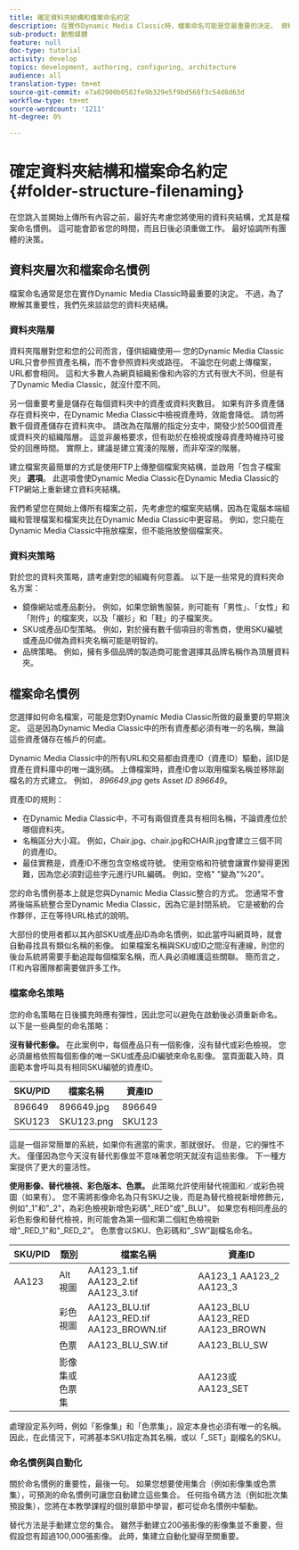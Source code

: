 ```yaml
---
title: 確定資料夾結構和檔案命名約定
description: 在實作Dynamic Media Classic時，檔案命名可能是您最重要的決定。 資料夾結構同樣重要。 瞭解為何資料夾結構和檔案名稱如此重要，並可能採取哪些方法。
sub-product: 動態媒體
feature: null
doc-type: tutorial
activity: develop
topics: development, authoring, configuring, architecture
audience: all
translation-type: tm+mt
source-git-commit: e7a02900b0582fe9b329e5f9bd568f3c54d8d63d
workflow-type: tm+mt
source-wordcount: '1211'
ht-degree: 0%

---
```



# 確定資料夾結構和檔案命名約定 {#folder-structure-filenaming}

在您跳入並開始上傳所有內容之前，最好先考慮您將使用的資料夾結構，尤其是檔案命名慣例。 這可能會節省您的時間，而且日後必須重做工作。 最好協調所有團體的決策。

## 資料夾層次和檔案命名慣例

檔案命名通常是您在實作Dynamic Media Classic時最重要的決定。 不過，為了瞭解其重要性，我們先來談談您的資料夾結構。

### 資料夾階層

資料夾階層對您和您的公司而言，僅供組織使用— 您的Dynamic Media Classic URL只會參照資產名稱，而不會參照資料夾或路徑。 不論您在何處上傳檔案，URL都會相同。 這和大多數人為網頁組織影像和內容的方式有很大不同，但是有了Dynamic Media Classic，就沒什麼不同。

另一個重要考量是儲存在每個資料夾中的資產或資料夾數目。 如果有許多資產儲存在資料夾中，在Dynamic Media Classic中檢視資產時，效能會降低。 請勿將數千個資產儲存在資料夾中。 請改為在階層的指定分支中，開發少於500個資產或資料夾的組織階層。 這並非嚴格要求，但有助於在檢視或搜尋資產時維持可接受的回應時間。 實際上，建議是建立寬淺的階層，而非窄深的階層。

建立檔案夾最簡單的方式是使用FTP上傳整個檔案夾結構，並啟用「包含子檔案夾」 **選項**。 此選項會使Dynamic Media Classic在Dynamic Media Classic的FTP網站上重新建立資料夾結構。

我們希望您在開始上傳所有檔案之前，先考慮您的檔案夾結構，因為在電腦本端組織和管理檔案和檔案夾比在Dynamic Media Classic中更容易。 例如，您只能在Dynamic Media Classic中拖放檔案，但不能拖放整個檔案夾。

### 資料夾策略

對於您的資料夾策略，請考慮對您的組織有何意義。 以下是一些常見的資料夾命名方案：

- 鏡像網站或產品劃分。 例如，如果您銷售服裝，則可能有「男性」、「女性」和「附件」的檔案夾，以及「襯衫」和「鞋」的子檔案夾。
- SKU或產品ID型策略。 例如，對於擁有數千個項目的零售商，使用SKU編號或產品ID做為資料夾名稱可能是明智的。
- 品牌策略。 例如，擁有多個品牌的製造商可能會選擇其品牌名稱作為頂層資料夾。

## 檔案命名慣例

您選擇如何命名檔案，可能是您對Dynamic Media Classic所做的最重要的早期決定。 這是因為Dynamic Media Classic中的所有資產都必須有唯一的名稱，無論這些資產儲存在帳戶的何處。

Dynamic Media Classic中的所有URL和交易都由資產ID（資產ID）驅動，該ID是資產在資料庫中的唯一識別碼。 上傳檔案時，資產ID會以取用檔案名稱並移除副檔名的方式建立。 例如， _896649.jpg_ gets Asset _ID 896649_。

資產ID的規則：

- 在Dynamic Media Classic中，不可有兩個資產具有相同名稱，不論資產位於哪個資料夾。
- 名稱區分大小寫。 例如，Chair.jpg、chair.jpg和CHAIR.jpg會建立三個不同的資產ID。
- 最佳實務是，資產ID不應包含空格或符號。 使用空格和符號會讓實作變得更困難，因為您必須對這些字元進行URL編碼。 例如，空格&quot; &quot;變為&quot;%20&quot;。

您的命名慣例基本上就是您與Dynamic Media Classic整合的方式。 您通常不會將後端系統整合至Dynamic Media Classic，因為它是封閉系統。 它是被動的合作夥伴，正在等待URL格式的說明。

大部份的使用者都以其內部SKU或產品ID為命名慣例，如此當呼叫網頁時，就會自動尋找具有類似名稱的影像。 如果檔案名稱與SKU或ID之間沒有連線，則您的後台系統將需要手動追蹤每個檔案名稱，而人員必須維護這些關聯。 簡而言之，IT和內容團隊都需要做許多工作。

### 檔案命名策略

您的命名策略在日後擴充時應有彈性，因此您可以避免在啟動後必須重新命名。 以下是一些典型的命名策略：

**沒有替代影像。** 在此案例中，每個產品只有一個影像，沒有替代或彩色檢視。 您必須嚴格依照每個影像的唯一SKU或產品ID編號來命名影像。 當頁面載入時，頁面範本會呼叫具有相同SKU編號的資產ID。

| SKU/PID | 檔案名稱 | 資產ID |
| ------- | ---------- | -------- |
| 896649 | 896649.jpg | 896649 |
| SKU123 | SKU123.png | SKU123 |

這是一個非常簡單的系統，如果你有適當的需求，那就很好。 但是，它的彈性不大。 僅僅因為您今天沒有替代影像並不意味著您明天就沒有這些影像。 下一種方案提供了更大的靈活性。

**使用影像、替代檢視、彩色版本、色票。** 此策略允許使用替代視圖和／或彩色視圖（如果有）。 您不需將影像命名為只有SKU之後，而是為替代檢視新增修飾元，例如&quot;_1&quot;和&quot;_2&quot;，為彩色檢視新增色彩碼&quot;_RED&quot;或&quot;_BLU&quot;。 如果您有相同產品的彩色影像和替代檢視，則可能會為第一個和第二個紅色檢視新增&quot;_RED_1&quot;和&quot;_RED_2&quot;。 色票會以SKU、色彩碼和&quot;_SW&quot;副檔名命名。

| SKU/PID | 類別 | 檔案名稱 | 資產ID |
| ------- | ----------------------- | ------------------------------------------- | ------------------------------- |
| AA123 | Alt視圖 | AA123_1.tif AA123_2.tif AA123_3.tif | AA123_1 AA123_2 AA123_3 |
|  | 彩色視圖 | AA123_BLU.tif AA123_RED.tif AA123_BROWN.tif | AA123_BLU AA123_RED AA123_BROWN |
|  | 色票 | AA123_BLU_SW.tif | AA123_BLU_SW |
|  | 影像集或色票集 |  | AA123或AA123_SET | -- |

處理設定系列時，例如「影像集」和「色票集」，設定本身也必須有唯一的名稱。 因此，在此情況下，可將基本SKU指定為其名稱，或以「_SET」副檔名的SKU。

### 命名慣例與自動化

關於命名慣例的重要性，最後一句。 如果您想要使用集合（例如影像集或色票集），可預測的命名慣例可讓您自動建立這些集合。 任何指令碼方法（例如批次集預設集），您將在本教學課程的個別章節中學習，都可從命名慣例中驅動。

替代方法是手動建立您的集合。 雖然手動建立200張影像的影像集並不重要，但假設您有超過100,000張影像。 此時，集建立自動化變得至關重要。
